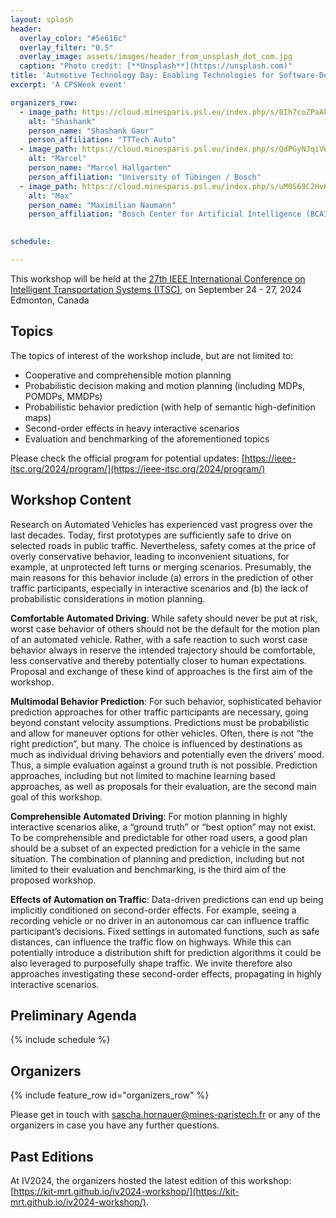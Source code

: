 ```yaml
---
layout: splash
header:
  overlay_color: "#5e616c"
  overlay_filter: "0.5"
  overlay_image: assets/images/header_from_unsplash_dot_com.jpg
  caption: "Photo credit: [**Unsplash**](https://unsplash.com)"
title: 'Autmotive Technology Day: Enabling Technologies for Software-Defined Vehicles'
excerpt: 'A CPSWeek event'

organizers_row:
  - image_path: https://cloud.minesparis.psl.eu/index.php/s/8Ih7coZPaAkRkId/download
    alt: "Shashank"
    person_name: "Shashank Gaur"
    person_affiliation: "TTTech Auto"
  - image_path: https://cloud.minesparis.psl.eu/index.php/s/QdPGyNJqiVWReXo/download
    alt: "Marcel"
    person_name: "Marcel Hallgarten"
    person_affiliation: "University of Tübingen / Bosch"
  - image_path: https://cloud.minesparis.psl.eu/index.php/s/uM0S69C2HvK1P0g/download
    alt: "Max"
    person_name: "Maximilian Naumann"
    person_affiliation: "Bosch Center for Artificial Intelligence (BCAI)"
 

schedule:

---
```


This workshop will be held at the [27th IEEE International Conference on Intelligent Transportation Systems (ITSC)](https://ieee-itsc.org/2024/), on September 24 - 27, 2024
Edmonton, Canada 

## Topics
The topics of interest of the workshop include, but are not limited to:

- Cooperative and comprehensible motion planning 
- Probabilistic decision making and motion planning (including MDPs, POMDPs, MMDPs) 
- Probabilistic behavior prediction (with help of semantic high-definition maps) 
- Second-order effects in heavy interactive scenarios
- Evaluation and benchmarking of the aforementioned topics


Please check the official program for potential updates: [https://ieee-itsc.org/2024/program/](https://ieee-itsc.org/2024/program/)

## Workshop Content

Research on Automated Vehicles has experienced vast progress over the last decades. Today, first prototypes are sufficiently safe to drive on selected roads in public traffic. Nevertheless, safety comes at the price of overly conservative behavior, leading to inconvenient situations, for example, at unprotected left turns or merging scenarios. Presumably, the main reasons for this behavior include (a) errors in the prediction of other traffic participants, especially in interactive scenarios and (b) the lack of probabilistic considerations in motion planning. 


**Comfortable Automated Driving**: While safety should never be put at risk, worst case behavior of others should not be the default for the motion plan of an automated vehicle. Rather, with a safe reaction to such worst case behavior always in reserve the intended trajectory should be comfortable, less conservative and thereby potentially closer to human expectations. Proposal and exchange of these kind of approaches is the first aim of the workshop. 


**Multimodal Behavior Prediction**: For such behavior, sophisticated behavior prediction approaches for other traffic participants are necessary, going beyond constant velocity assumptions. Predictions must be probabilistic and allow for maneuver options for other vehicles. Often, there is not “the right prediction”, but many. The choice is influenced by destinations as much as individual driving behaviors and potentially even the drivers’ mood. Thus, a simple evaluation against a ground truth is not possible. Prediction approaches, including but not limited to machine learning based approaches, as well as proposals for their evaluation, are the second main goal of this workshop.


**Comprehensible Automated Driving**: For motion planning in highly interactive scenarios alike, a “ground truth” or “best option” may not exist. To be comprehensible and predictable for other road users, a good plan should be a subset of an expected prediction for a vehicle in the same situation. The combination of planning and prediction, including but not limited to their evaluation and benchmarking, is the third aim of the proposed workshop.


**Effects of Automation on Traffic**: Data-driven predictions can end up being implicitly conditioned on second-order effects. For example, seeing a recording vehicle or no driver in an autonomous car can influence traffic participant’s decisions. Fixed settings in automated functions, such as safe distances, can influence the traffic flow on highways. While this can potentially introduce a distribution shift for prediction algorithms it could be also leveraged to purposefully shape traffic. We invite therefore also approaches investigating these second-order effects, propagating in highly interactive scenarios.

## Preliminary Agenda
{% include schedule %}

## Organizers
{% include feature_row id="organizers_row" %}


Please get in touch with  [sascha.hornauer@mines-paristech.fr](sascha.hornauer@mines-paristech.fr) or any of the organizers in case you have any further questions.

## Past Editions

At IV2024, the organizers hosted the latest edition of this workshop: [https://kit-mrt.github.io/iv2024-workshop/](https://kit-mrt.github.io/iv2024-workshop/).
